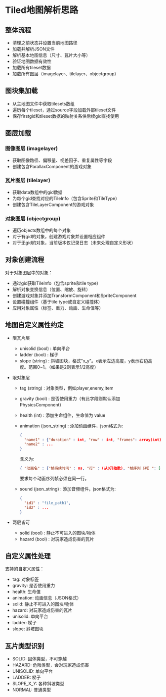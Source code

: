 # Tiled地图解析思路

## 整体流程

- 清理之前状态并设置当前地图路径
- 加载并解析JSON文件
- 解析基本地图信息（尺寸、瓦片大小等）
- 验证地图数据有效性
- 加载所有tileset数据
- 加载所有图层（imagelayer、tilelayer、objectgroup）

## 图块集加载

- 从主地图文件中获取tilesets数组
- 遍历每个tileset，通过source字段加载外部tileset文件
- 保存firstgid和tileset数据的映射关系供后续gid查找使用

## 图层加载

### 图像图层 (imagelayer)

- 获取图像路径、偏移量、视差因子、重复属性等字段
- 创建包含ParallaxComponent的游戏对象

### 瓦片图层 (tilelayer)

- 获取data数组中的gid数据
- 为每个gid查找对应的TileInfo（包含Sprite和TileType）
- 创建包含TileLayerComponent的游戏对象

### 对象图层 (objectgroup)

- 遍历objects数组中的每个对象
- 对于有gid的对象，创建游戏对象并设置相应组件
- 对于无gid的对象，当前版本仅记录日志（未来处理自定义形状）

## 对象创建流程

对于对象图层中的对象：

- 通过gid获取TileInfo（包含sprite和tile type）
- 解析对象变换信息（位置、缩放、旋转）
- 创建游戏对象并添加TransformComponent和SpriteComponent
- 设置碰撞组件（基于tile type或自定义碰撞体）
- 应用对象属性（标签、重力、动画、生命值等）

## 地图自定义属性约定

- 限瓦片层
  - unisolid (bool) : 单向平台
  - ladder (bool) : 梯子
  - slope (string) : 斜坡图块，格式"x_y"。x表示左边高度，y表示右边高度。范围0~1。（如果是2则表示1/2高度）

- 限对象层
  - tag (string) : 对象类型，例如player,enemy,item
  - gravity (bool) : 是否使用重力（有此字段则默认添加 PhysicsComponent）
  - health (int) : 添加生命组件，生命值为 value
  - animation (json_string) : 添加动画组件，json格式为:

    ```json
    {
      "name1" : {"duration" : int, "row" : int, "frames": array(int)},
      "name2" : ...
    } 
    ```

    含义为:

    ```json
    { "动画名" : {"帧持续时间" : ms, "行" : (从0开始数), "帧序列（列）": [0,1,2...]} }
    ```

    要求每个动画序列帧必须在同一行。

  - sound (json_string) : 添加音频组件，json格式为:

    ```json
    {
      "id1" : "file_path1",
      "id2" : ...
    } 
    ```

- 两层皆可
  - solid (bool) : 静止不可进入的图块/物体
  - hazard (bool) : 对玩家造成伤害的瓦片

## 自定义属性处理

支持的自定义属性：

- tag: 对象标签
- gravity: 是否使用重力
- health: 生命值
- animation: 动画信息（JSON格式）
- solid: 静止不可进入的图块/物体
- hazard: 对玩家造成伤害的瓦片
- unisolid: 单向平台
- ladder: 梯子
- slope: 斜坡图块

## 瓦片类型识别

- SOLID: 固体类型，不可穿越
- HAZARD: 危险类型，会对玩家造成伤害
- UNISOLID: 单向平台
- LADDER: 梯子
- SLOPE_X_Y: 各种斜坡类型
- NORMAL: 普通类型
